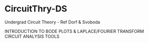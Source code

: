 # CircuitThry-DS
Undergrad Circuit Theory - Ref Dorf &amp; Svoboda

INTRODUCTION TO BODE PLOTS & LAPLACE/FOURIER TRANSFORM CIRCUIT ANALYSIS TOOLS
